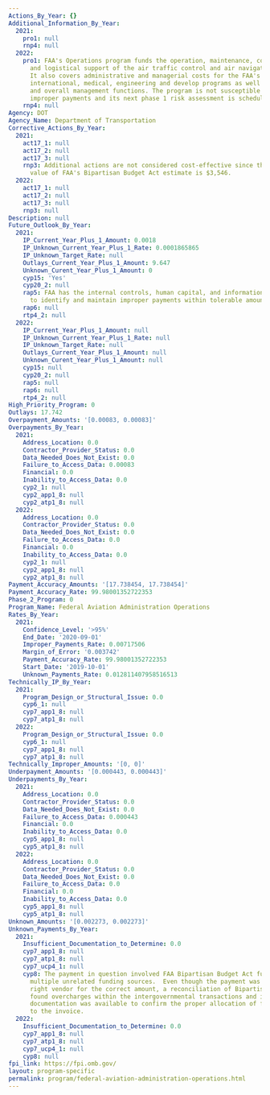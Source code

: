 ```yaml
---
Actions_By_Year: {}
Additional_Information_By_Year:
  2021:
    pro1: null
    rnp4: null
  2022:
    pro1: FAA's Operations program funds the operation, maintenance, communications
      and logistical support of the air traffic control and air navigations systems.
      It also covers administrative and managerial costs for the FAA's regulatory,
      international, medical, engineering and develop programs as well as policy oversight
      and overall management functions. The program is not susceptible to significant
      improper payments and its next phase 1 risk assessment is scheduled for FY 2023.
    rnp4: null
Agency: DOT
Agency_Name: Department of Transportation
Corrective_Actions_By_Year:
  2021:
    act17_1: null
    act17_2: null
    act17_3: null
    rnp3: Additional actions are not considered cost-effective since the extrapolated
      value of FAA's Bipartisan Budget Act estimate is $3,546.
  2022:
    act17_1: null
    act17_2: null
    act17_3: null
    rnp3: null
Description: null
Future_Outlook_By_Year:
  2021:
    IP_Current_Year_Plus_1_Amount: 0.0018
    IP_Unknown_Current_Year_Plus_1_Rate: 0.0001865865
    IP_Unknown_Target_Rate: null
    Outlays_Current_Year_Plus_1_Amount: 9.647
    Unknown_Curent_Year_Plus_1_Amount: 0
    cyp15: 'Yes'
    cyp20_2: null
    rap5: FAA has the internal controls, human capital, and information systems necessary
      to identify and maintain improper payments within tolerable amounts.
    rap6: null
    rtp4_2: null
  2022:
    IP_Current_Year_Plus_1_Amount: null
    IP_Unknown_Current_Year_Plus_1_Rate: null
    IP_Unknown_Target_Rate: null
    Outlays_Current_Year_Plus_1_Amount: null
    Unknown_Curent_Year_Plus_1_Amount: null
    cyp15: null
    cyp20_2: null
    rap5: null
    rap6: null
    rtp4_2: null
High_Priority_Program: 0
Outlays: 17.742
Overpayment_Amounts: '[0.00083, 0.00083]'
Overpayments_By_Year:
  2021:
    Address_Location: 0.0
    Contractor_Provider_Status: 0.0
    Data_Needed_Does_Not_Exist: 0.0
    Failure_to_Access_Data: 0.00083
    Financial: 0.0
    Inability_to_Access_Data: 0.0
    cyp2_1: null
    cyp2_app1_8: null
    cyp2_atp1_8: null
  2022:
    Address_Location: 0.0
    Contractor_Provider_Status: 0.0
    Data_Needed_Does_Not_Exist: 0.0
    Failure_to_Access_Data: 0.0
    Financial: 0.0
    Inability_to_Access_Data: 0.0
    cyp2_1: null
    cyp2_app1_8: null
    cyp2_atp1_8: null
Payment_Accuracy_Amounts: '[17.738454, 17.738454]'
Payment_Accuracy_Rate: 99.98001352722353
Phase_2_Program: 0
Program_Name: Federal Aviation Administration Operations
Rates_By_Year:
  2021:
    Confidence_Level: '>95%'
    End_Date: '2020-09-01'
    Improper_Payments_Rate: 0.00717506
    Margin_of_Error: '0.003742'
    Payment_Accuracy_Rate: 99.98001352722353
    Start_Date: '2019-10-01'
    Unknown_Payments_Rate: 0.012811407958516513
Technically_IP_By_Year:
  2021:
    Program_Design_or_Structural_Issue: 0.0
    cyp6_1: null
    cyp7_app1_8: null
    cyp7_atp1_8: null
  2022:
    Program_Design_or_Structural_Issue: 0.0
    cyp6_1: null
    cyp7_app1_8: null
    cyp7_atp1_8: null
Technically_Improper_Amounts: '[0, 0]'
Underpayment_Amounts: '[0.000443, 0.000443]'
Underpayments_By_Year:
  2021:
    Address_Location: 0.0
    Contractor_Provider_Status: 0.0
    Data_Needed_Does_Not_Exist: 0.0
    Failure_to_Access_Data: 0.000443
    Financial: 0.0
    Inability_to_Access_Data: 0.0
    cyp5_app1_8: null
    cyp5_atp1_8: null
  2022:
    Address_Location: 0.0
    Contractor_Provider_Status: 0.0
    Data_Needed_Does_Not_Exist: 0.0
    Failure_to_Access_Data: 0.0
    Financial: 0.0
    Inability_to_Access_Data: 0.0
    cyp5_app1_8: null
    cyp5_atp1_8: null
Unknown_Amounts: '[0.002273, 0.002273]'
Unknown_Payments_By_Year:
  2021:
    Insufficient_Documentation_to_Determine: 0.0
    cyp7_app1_8: null
    cyp7_atp1_8: null
    cyp7_ucp4_1: null
    cyp8: The payment in question involved FAA Bipartisan Budget Act funds along with
      multiple unrelated funding sources.  Even though the payment was made to the
      right vendor for the correct amount, a reconciliation of Bipartisan Budget funds
      found overcharges within the intergovernmental transactions and insufficient
      documentation was available to confirm the proper allocation of funds applied
      to the invoice.
  2022:
    Insufficient_Documentation_to_Determine: 0.0
    cyp7_app1_8: null
    cyp7_atp1_8: null
    cyp7_ucp4_1: null
    cyp8: null
fpi_link: https://fpi.omb.gov/
layout: program-specific
permalink: program/federal-aviation-administration-operations.html
---
```


